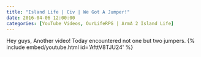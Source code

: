 ```yaml
---
title: "Island Life | Civ | We Got A Jumper!"
date: 2016-04-06 12:00:00
categories: [YouTube Videos, OurLifeRPG | ArmA 2 Island Life]
---
```

Hey guys, Another video! Today encountered not one but two jumpers.
{% include embed/youtube.html id='AfttV8TJU24' %}
